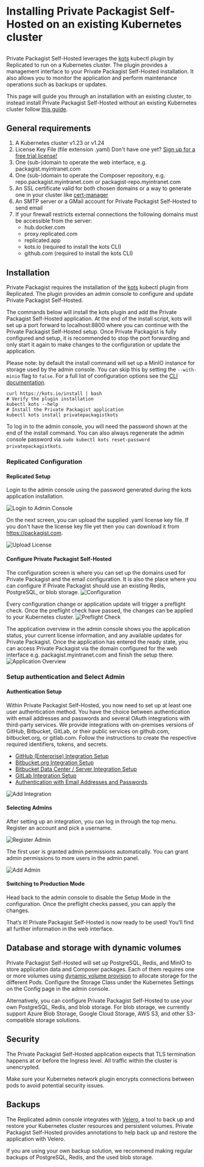 # Installing Private Packagist Self-Hosted on an existing Kubernetes cluster
##

Private Packagist Self-Hosted leverages the [kots](https://docs.replicated.com/reference/kots-cli-getting-started)
kubectl plugin by Replicated to run on a Kubernetes cluster. The plugin provides a management interface to your
Private Packagist Self-Hosted installation. It also allows you to monitor the application and perform maintenance operations
such as backups or updates.

This page will guide you through an installation with an existing cluster, to instead install Private Packagist Self-Hosted
without an existing Kubernetes cluster follow [this guide](./kubernetes-embedded.md).

## General requirements

1. A Kubernetes cluster v1.23 or v1.24 
1. License Key File (file extension .yaml) Don't have one yet? [Sign up for a free trial license!](https://packagist.com/self-hosted)
1. One (sub-)domain to operate the web interface, e.g. packagist.myintranet.com
1. One (sub-)domain to operate the Composer repository, e.g. repo.packagist.myintranet.com or packagist-repo.myintranet.com
1. An SSL certificate valid for both chosen domains or a way to generate one in your cluster like [cert-manager](https://cert-manager.io/)
1. An SMTP server or a GMail account for Private Packagist Self-Hosted to send email
1. If your firewall restricts external connections the following domains must be accessible from the server:
    * hub.docker.com
    * proxy.replicated.com
    * replicated.app
    * kots.io (required to install the kots CLI)
    * github.com (required to install the kots CLI)
<!-- See https://docs.replicated.com/enterprise/installing-general-requirements -->

## Installation

Private Packagist requires the installation of the [kots](https://docs.replicated.com/reference/kots-cli-getting-started)
kubectl plugin from Replicated. The plugin provides an admin console to configure and update Private Packagist Self-Hosted.

The commands below will install the kots plugin and add the Private Packagist Self-Hosted application.
At the end of the install script, kots will set up a port forward to localhost:8800 where you can continue with the Private
Packagist Self-Hosted setup. Once Private Packagist is fully configured and setup, it is recommended to stop the port
forwarding and only start it again to make changes to the configuration or update the application.

Please note: by default the install command will set up a MinIO instance for storage used by the admin console. You can
skip this by setting the `--with-minio` flag to `false`. For a full list of configuration options see the 
[CLI documentation](https://docs.replicated.com/reference/kots-cli-install).

```
curl https://kots.io/install | bash
# Verify the plugin installation
kubectl kots --help
# Install the Private Packagist application
kubectl kots install privatepackagistkots
```

To log in to the admin console, you will need the password shown at the end of the install command. You can also always
regenerate the admin console password via `sudo kubectl kots reset-password privatepackagistkots`.

### Replicated Configuration
#### Replicated Setup

Login to the admin console using the password generated during the kots application installation.

![Login to Admin Console](/Resources/public/img/docs/self-hosted-kubernetes/console-login.png)

On the next screen, you can upload the supplied .yaml license key file. If you don't have the license key file yet then
you can download it from https://packagist.com.

![Upload License](/Resources/public/img/docs/self-hosted-kubernetes/console-license.png)

#### Configure Private Packagist Self-Hosted
The configuration screen is where you can set up the domains used for Private Packagist and the email configuration. It
is also the place where you can configure if Private Packagist should use an existing Redis, PostgreSQL, or blob storage.
![Configuration](/Resources/public/img/docs/self-hosted-kubernetes/console-config.png)

Every configuration change or application update will trigger a preflight check. Once the preflight check have passed,
the changes can be applied to your Kubernetes cluster.
![Preflight Check](/Resources/public/img/docs/self-hosted-kubernetes/console-preflight.png)

The application overview in the admin console shows you the application status, your current license information, and any
available updates for Private Packagist. Once the application has entered the ready state, you can access Private Packagist
via the domain configured for the web interface e.g. packagist.myintranet.com and finish the setup there.
![Application Overview](/Resources/public/img/docs/self-hosted-kubernetes/console-application-overview.png)

### Setup authentication and Select Admin

#### Authentication Setup
Within Private Packagist Self-Hosted, you now need to set up at least one user authentication method.
You have the choice between authentication with email addresses and passwords and several OAuth integrations with third-party services.
We provide integrations with on-premises versions of GitHub, Bitbucket, GitLab, or their public services on github.com, bitbucket.org,
or gitlab.com. Follow the instructions to create the respective required identifiers, tokens, and secrets.

* [GitHub (Enterprise) Integration Setup](./github-integration-setup.md)
* [Bitbucket.org Integration Setup](./bitbucket-integration-setup.md)
* [Bitbucket Data Center / Server Integration Setup](./bitbucket-server-integration-setup.md)
* [GitLab Integration Setup](./gitlab-integration-setup.md)
* [Authentication with Email Addresses and Passwords](./authentication-email-addresses-passwords-setup.md).


![Add Integration](/Resources/public/img/docs/self-hosted/08-integration.png)

#### Selecting Admins
After setting up an integration, you can log in through the top menu. Register an account and pick a username.

![Register Admin](/Resources/public/img/docs/self-hosted/09-register-admin.png)

The first user is granted admin permissions automatically. You can grant admin permissions to more users in the admin panel.

![Add Admin](/Resources/public/img/docs/self-hosted/10-add-admin.png)

#### Switching to Production Mode
Head back to the admin console to disable the Setup Mode in the configuration. Once the preflight checks passed, you can
apply the changes.

That’s it! Private Packagist Self-Hosted is now ready to be used! You’ll find all further information in the web interface.

## Database and storage with dynamic volumes

Private Packagist Self-Hosted will set up PostgreSQL, Redis, and MinIO to store application data and Composer packages.
Each of them requires one or more volumes using [dynamic volume provision](https://kubernetes.io/docs/concepts/storage/dynamic-provisioning/) to allocate storage for the different Pods.
Configure the Storage Class under the Kubernetes Settings on the Config page in the admin console.

Alternatively, you can configure Private Packagist Self-Hosted to use your own PostgreSQL, Redis, and blob storage.
For blob storage, we currently support Azure Blob Storage, Google Cloud Storage, AWS S3, and other S3-compatible storage solutions.

## Security

The Private Packagist Self-Hosted application expects that TLS termination happens at or before the Ingress level.
All traffic within the cluster is unencrypted.

Make sure your Kubernetes network plugin encrypts connections between pods to avoid potential security issues.

## Backups

The Replicated admin console integrates with [Velero](https://velero.io/), a tool to back up and restore your Kubernetes
cluster resources and persistent volumes. Private Packagist Self-Hosted provides annotations to help back up and restore
the application with Velero.

If you are using your own backup solution, we recommend making regular backups of PostgreSQL, Redis, and the used blob
storage.
